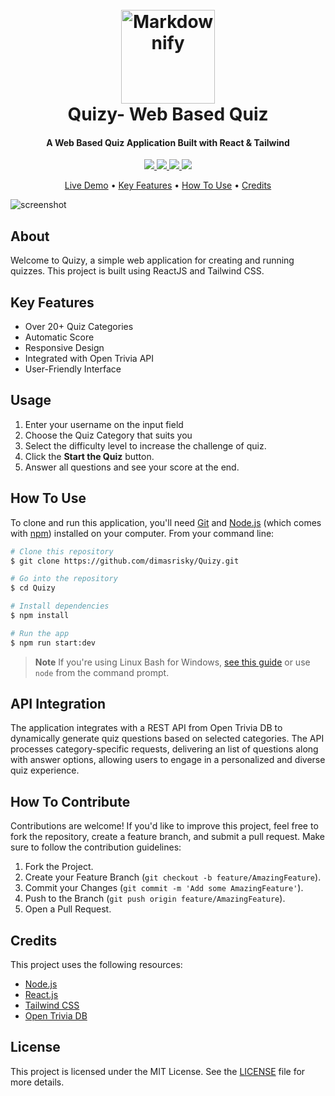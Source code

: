 <h1 align="center">
  <br>
  <a href="#"><img src="https://github.com/user-attachments/assets/c589873a-f109-477a-8a1f-45a0f3750230" width="150" alt="Markdownify"></a>
  <br>
  Quizy- Web Based Quiz
  <br>
</h1>

<h4 align="center">A Web Based Quiz Application Built with React & Tailwind</h4>

<p align="center">
  <a href="https://www.linkedin.com/in/dimasrizkymaulana/">
    <img src="https://img.shields.io/badge/LinkedIn-Connect-blue.svg?style=flat&logo=linkedin">
  </a>
  <a href="https://github.com/dimasrisky">
    <img src="https://img.shields.io/badge/GitHub-Follow-black.svg?style=flat&logo=github">
  </a>
  <a href="https://www.instagram.com/your-profile">
    <img src="https://img.shields.io/badge/Instagram-Follow-E4405F.svg?style=flat&logo=instagram">
  </a>
  <a href="https://dribbble.com/your-profile">
    <img src="https://img.shields.io/badge/Dribbble-Follow-ff69b4.svg?style=flat&logo=dribbble">
  </a>
</p>

<p align="center">
  <a href="https://quizyy-app.vercel.app/">Live Demo</a> •
  <a href="#key-features">Key Features</a> •
  <a href="#how-to-use">How To Use</a> •
  <a href="#credits">Credits</a>
</p>

![screenshot](https://github.com/user-attachments/assets/8a8c1f9f-b12d-48e4-b445-936f5d0a5dc4)

## About
Welcome to Quizy, a simple web application for creating and running quizzes. This project is built using ReactJS and Tailwind CSS.

## Key Features

* Over 20+ Quiz Categories
* Automatic Score
* Responsive Design
* Integrated with Open Trivia API
* User-Friendly Interface

## Usage

1. Enter your username on the input field
2. Choose the Quiz Category that suits you
3. Select the difficulty level to increase the challenge of quiz.
4. Click the **Start the Quiz** button.
5. Answer all questions and see your score at the end.

## How To Use

To clone and run this application, you'll need [Git](https://git-scm.com) and [Node.js](https://nodejs.org/en/download/) (which comes with [npm](http://npmjs.com)) installed on your computer. From your command line:

```bash
# Clone this repository
$ git clone https://github.com/dimasrisky/Quizy.git

# Go into the repository
$ cd Quizy

# Install dependencies
$ npm install

# Run the app
$ npm run start:dev
```

> **Note**
> If you're using Linux Bash for Windows, [see this guide](https://www.howtogeek.com/261575/how-to-run-graphical-linux-desktop-applications-from-windows-10s-bash-shell/) or use `node` from the command prompt.

## API Integration

The application integrates with a REST API from Open Trivia DB to dynamically generate quiz questions based on selected categories. The API processes category-specific requests, delivering an list of questions along with answer options, allowing users to engage in a personalized and diverse quiz experience.

## How To Contribute

Contributions are welcome! If you'd like to improve this project, feel free to fork the repository, create a feature branch, and submit a pull request. Make sure to follow the contribution guidelines:

1. Fork the Project.
2. Create your Feature Branch (`git checkout -b feature/AmazingFeature`).
3. Commit your Changes (`git commit -m 'Add some AmazingFeature'`).
4. Push to the Branch (`git push origin feature/AmazingFeature`).
5. Open a Pull Request.

## Credits

This project uses the following resources:

- [Node.js](https://nodejs.org/)
- [React.js](https://react.dev/)
- [Tailwind CSS](https://react.dev/)
- [Open Trivia DB](https://opentdb.com/)

## License

This project is licensed under the MIT License. See the [LICENSE](./LICENSE) file for more details.